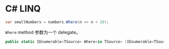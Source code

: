 # C# LINQ

```cs
var smallNumbers = numbers.Where(n => n < 10);
```

`Where` method 参数为一个 delegate。

```cs
public static IEnumerable<TSource> Where<in TSource> (IEnumerable<TSource> source, Func<TSource, bool> predicate);
```
